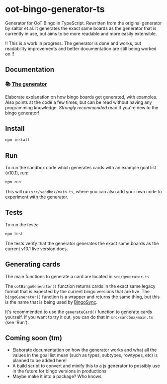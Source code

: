 # oot-bingo-generator-ts

Generator for OoT Bingo in TypeScript. Rewritten from the original generator by saltor et al. It generates the exact
same boards as the generator that is currently in use, but aims to be more readable and more easily extensible.

!! This is a work in progress. The generator is done and works, but readability improvements and better documentation
are still being worked on !!

## Documentation

### :books: [The generator](https://github.com/xwmtp/oot-bingo-generator-ts/blob/main/doc/GENERATOR.md)

Elaborate explanation on how bingo boards get generated, with examples. Also points at the code a few times, but can be
read without having any programming knowledge. *Strongly recommended* read if you're new to the bingo generator!

## Install

```bash
npm install
```

## Run

To run the sandbox code which generates cards with an example goal list (v10.1), run:

```bash
npm run
```

This will run `src/sandbox/main.ts`, where you can also add your own code to experiment with the generator.

## Tests

To run the tests:

```bash
npm test
```

The tests verify that the generator generates the exact same boards as the current v10.1 live version does.

## Generating cards

The main functions to generate a card are located in `src/generator.ts`.

The `ootBingoGenerator()` function returns cards in the exact same legacy format that is expected by the current bingo
versions that are live. The `bingoGenerator()` function is a wrapper and returns the same thing, but this is the name
that is being used by [BingoSync](https://bingosync.com).

It's recommended to use the `generateCard()` function to generate cards yourself. If you want to try it out, you can do
that in `src/sandbox/main.ts` (see 'Run').

## Coming soon (tm)

* Elaborate documentation on how the generator works and what all the values in the goal list mean (such as types,
  subtypes, rowtypes, etc) is planned to be added here!
* A build script to convert and minify this to a js generator to possibly use in the future for bingo versions in
  productions
* Maybe make it into a package? Who knows


